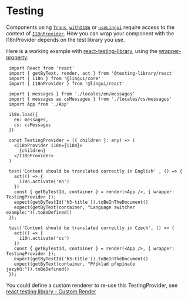 # Testing

Components using [`Trans`](/docs/ref/react.md#trans), [`withI18n`](/docs/ref/react.md#withi18n) or [`useLingui`](/docs/ref/react.md#uselingui) require access to the context of [`I18nProvider`](/docs/ref/react.md#i18nprovider). How you can wrap your component with the I18nProvider depends on the test library you use.

Here is a working example with [react-testing-library](https://testing-library.com/docs/react-testing-library/intro/), using the [wrapper-property](https://testing-library.com/docs/react-testing-library/api#wrapper):

```tsx title="index.js"
 import React from 'react'
 import { getByText, render, act } from '@testing-library/react'
 import { i18n } from '@lingui/core'
 import { I18nProvider } from '@lingui/react'

 import { messages } from './locales/en/messages'
 import { messages as csMessages } from './locales/cs/messages'
 import App from './App'

 i18n.load({
   en: messages,
   cs: csMessages
 })

 const TestingProvider = ({ children }: any) => (
   <I18nProvider i18n={i18n}>
     {children}
   </I18nProvider>
 )

 test('Content should be translated correctly in English' , () => {
   act(() => {
     i18n.activate('en')
   })
   const { getByTestId, container } = render(<App />, { wrapper: TestingProvider });
   expect(getByTestId('h3-title')).toBeInTheDocument()
   expect(getByText(container, "Language switcher example:")).toBeDefined()
 });

 test('Content should be translated correctly in Czech', () => {
   act(() => {
     i18n.activate('cs')
   })
   const { getByTestId, container } = render(<App />, { wrapper: TestingProvider });
   expect(getByTestId('h3-title')).toBeInTheDocument()
   expect(getByText(container, "Příklad přepínače jazyků:")).toBeDefined()
 });
```

You could define a custom renderer to re-use this TestingProvider, see [react testing library - Custom Render](https://testing-library.com/docs/react-testing-library/setup#custom-render)
